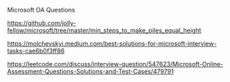 Microsoft OA Questions


https://github.com/jolly-fellow/microsoft/tree/master/min_steps_to_make_piles_equal_height


https://molchevskyi.medium.com/best-solutions-for-microsoft-interview-tasks-cae6b0f3ff86

https://leetcode.com/discuss/interview-question/547623/Microsoft-Online-Assessment-Questions-Solutions-and-Test-Cases/479791


